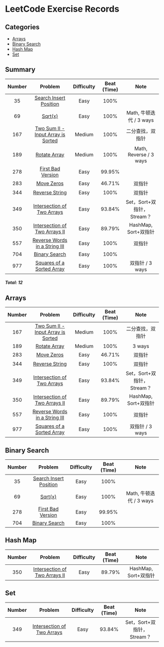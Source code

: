 # LeetCode Exercise Records

## Categories
* [Arrays](#arrays)
* [Binary Search](#binary-search)
* [Hash Map](#hashmap)
* [Set](#set)

###
## Summary
| Number |                              Problem                              | Difficulty | Beat (Time) |          Note          |
|:------:|:-----------------------------------------------------------------:|:----------:|:-----------:|:----------------------:|
|   35   |      [Search Insert Position](src/SearchInsertPosition.java)      |    Easy    |    100%     |                        |
|   69   |                     [Sqrt(x)](src/Sqrt.java)                      |    Easy    |    100%     |  Math, 牛顿迭代 / 3 ways   |
|  167   |      [Two Sum II - Input Array is Sorted](src/TwoSumII.java)      |   Medium   |    100%     |        二分查找，双指针        |
|  189   |               [Rotate Array](src/RotateArray.java)                |   Medium   |    100%     | Math, Reverse / 3 ways |
|  278   |           [First Bad Version](src/FirstBadVersion.java)           |    Easy    |   99.95%    |                        |
|  283   |                 [Move Zeros](src/MoveZeros.java)                  |    Easy    |   46.71%    |          双指针           |
|  344   |             [Reverse String](src/ReverseString.java)              |    Easy    |    100%     |          双指针           |
|  349   |     [Intersection of Two Arrays](src/IntersectTwoArrays.java)     |    Easy    |   93.84%    |  Set，Sort+双指针，Stream？  |
|  350   |  [Intersection of Two Arrays II](src/IntersectTwoArraysII.java)   |    Easy    |   89.79%    |   HashMap, Sort+双指针    |
|  557   | [Reverse Words in a String III](src/ReverseWordsInStringIII.java) |    Easy    |    100%     |          双指针           |
|  704   |              [Binary Search](src/BinarySearch.java)               |    Easy    |    100%     |                        |
|  977   |     [Squares of a Sorted Array](src/SquaresSortedArray.java)      |    Easy    |    100%     |      双指针 / 3 ways      |
##### Total: 12

###
## Arrays
| Number |                              Problem                              | Difficulty | Beat (Time) |         Note         |
|:------:|:-----------------------------------------------------------------:|:----------:|:-----------:|:--------------------:|
|  167   |      [Two Sum II - Input Array is Sorted](src/TwoSumII.java)      |   Medium   |    100%     |       二分查找，双指针       |
|  189   |               [Rotate Array](src/RotateArray.java)                |   Medium   |    100%     |        3 ways        |
|  283   |                 [Move Zeros](src/MoveZeros.java)                  |    Easy    |   46.71%    |         双指针          |
|  344   |             [Reverse String](src/ReverseString.java)              |    Easy    |    100%     |         双指针          |
|  349   |     [Intersection of Two Arrays](src/IntersectTwoArrays.java)     |    Easy    |   93.84%    | Set，Sort+双指针，Stream？ |
|  350   |  [Intersection of Two Arrays II](src/IntersectTwoArraysII.java)   |    Easy    |   89.79%    |  HashMap, Sort+双指针   |
|  557   | [Reverse Words in a String III](src/ReverseWordsInStringIII.java) |    Easy    |    100%     |         双指针          |
|  977   |     [Squares of a Sorted Array](src/SquaresSortedArray.java)      |    Easy    |    100%     |     双指针 / 3 ways     |

###
## Binary Search
| Number |                         Problem                         | Difficulty | Beat (Time) |        Note         |
|:------:|:-------------------------------------------------------:|:----------:|:-----------:|:-------------------:|
|   35   | [Search Insert Position](src/SearchInsertPosition.java) |    Easy    |    100%     |                     |
|   69   |                [Sqrt(x)](src/Sqrt.java)                 |    Easy    |    100%     | Math, 牛顿迭代 / 3 ways |
|  278   |      [First Bad Version](src/FirstBadVersion.java)      |    Easy    |   99.95%    |                     |
|  704   |         [Binary Search](src/BinarySearch.java)          |    Easy    |    100%     |                     |

###
## Hash Map
| Number |                              Problem                              | Difficulty | Beat (Time) |         Note         |
|:------:|:-----------------------------------------------------------------:|:----------:|:-----------:|:--------------------:|
|  350   |  [Intersection of Two Arrays II](src/IntersectTwoArraysII.java)   |    Easy    |   89.79%    |  HashMap, Sort+双指针   |

###
## Set
| Number |                              Problem                              | Difficulty | Beat (Time) |         Note         |
|:------:|:-----------------------------------------------------------------:|:----------:|:-----------:|:--------------------:|
|  349   |     [Intersection of Two Arrays](src/IntersectTwoArrays.java)     |    Easy    |   93.84%    | Set，Sort+双指针，Stream？ |



